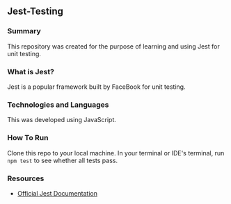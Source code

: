 ## Jest-Testing

### Summary
This repository was created for the purpose of learning and using Jest for unit testing.

### What is Jest?
Jest is a popular framework built by FaceBook for unit testing.

### Technologies and Languages
This was developed using JavaScript.

### How To Run
Clone this repo to your local machine. In your terminal or IDE's terminal, run `npm test` to see whether all tests pass.

### Resources
* [Official Jest Documentation](https://jestjs.io/)